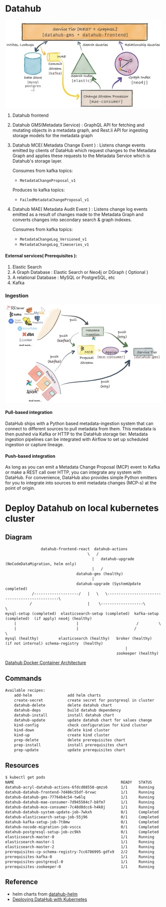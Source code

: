 # Datahub
![](datahub.png)
1. Datahub frontend

2. Datahub GMS(Metadata Service) : GraphQL API for fetching and mutating objects in a metadata graph, and Rest.li API for ingesting storage models for the metadata graph

3. Datahub MCE( Metadata Change Event ) : Listens change events emitted by clients of DataHub which request changes to the Metadata Graph and applies these requests to the Metadata Service which is Datahub's storage layer.

    Consumes from kafka topics:
    - `MetadataChangeProposal_v1`

    Produces to kafka topics:
    - `FailedMetadataChangeProposal_v1`

4. Datahub MAE( Metadata Audit Event ) : Listens change log events emitted as a result of changes made to the Metadata Graph and converts changes into secondary search & graph indexes.  

    Consumes from kafka topics:
    - `MetadataChangeLog_Versioned_v1`
    - `MetadataChangeLog_Timeseries_v1`


#### External services( Prerequisites ):
1. Elastic Search
2. A Graph Database : Elastic Search or Neo4j or DGraph ( Optional )
3. A relational Database : MySQL or PostgreSQL, etc
4. Kafka

### Ingestion
![](ingestion.png)

#### Pull-based integration

DataHub ships with a Python based metadata-ingestion system that can connect to different sources to pull metadata from them. This metadata is then pushed via Kafka or HTTP to the DataHub storage tier. Metadata ingestion pipelines can be integrated with Airflow to set up scheduled ingestion or capture lineage.

#### Push-based integration
As long as you can emit a Metadata Change Proposal (MCP) event to Kafka or make a REST call over HTTP, you can integrate any system with DataHub. For convenience, DataHub also provides simple Python emitters for you to integrate into sources to emit metadata changes (MCP-s) at the point of origin.

# Deploy Datahub on local kubernetes cluster

## Diagram
```
                datahub-frontend-react  datahub-actions
                                     \   /
                                       |   datahub-upgrade (NoCodeDataMigration, helm only)
                                       |   /
                                datahub-gms (healthy)
                                       |
                                datahub-upgrade (SystemUpdate completed)
            /--------------------/   |   \   \------------------------------------------------\
           /                         |    \-------------------\                                \
mysql-setup (completed)  elasticsearch-setup (completed)  kafka-setup (completed)  (if apply) neo4j (healthy)
    |                           |                          /         \
    |                           |                         /           \
mysql (healthy)         elasticsearch (healthy)   broker (healthy)  (if not internal) schema-registry  (healthy)
                                                      |
                                                  zookeeper (healthy)
``````
[Datahub Docker Container Architecture](https://datahubproject.io/docs/architecture/docker-containers)

## Commands
```
Available recipes:
    add-helm                add helm charts
    create-secret           create secret for postgresql in cluster
    datahub-delete          delete datahub chart
    datahub-deps            build datahub dependency
    datahub-install         install datahub chart
    datahub-update          update datahub chart for values change
    kind-config             check configuration for kind cluster
    kind-down               delete kind cluster
    kind-up                 create kind cluster
    prep-delete             delete prerequisites chart
    prep-install            install prerequisites chart
    prep-update             update prerequisites chart
```

## Resources
```
$ kubectl get pods
NAME                                                READY   STATUS
datahub-acryl-datahub-actions-6fdcd88558-qmzs6      1/1     Running
datahub-datahub-frontend-7d486c55df-6rvwc           1/1     Running
datahub-datahub-gms-77764b4c54-tw6lq                1/1     Running
datahub-datahub-mae-consumer-7d945584c7-b8fm7       1/1     Running
datahub-datahub-mce-consumer-7c48d8dcc6-h4k8j       1/1     Running
datahub-datahub-system-update-job-7wkxh             0/1     Completed
datahub-elasticsearch-setup-job-55j96               0/1     Completed
datahub-kafka-setup-job-7t8mw                       0/1     Completed
datahub-nocode-migration-job-vsccx                  0/1     Completed
datahub-postgresql-setup-job-zc9kh                  0/1     Completed
elasticsearch-master-0                              1/1     Running
elasticsearch-master-1                              1/1     Running
elasticsearch-master-2                              1/1     Running
prerequisites-cp-schema-registry-7cc6786995-gdfx9   2/2     Running
prerequisites-kafka-0                               1/1     Running
prerequisites-postgresql-0                          1/1     Running
prerequisites-zookeeper-0                           1/1     Running
```

## Reference
- helm charts from [datahub-helm](https://github.com/acryldata/datahub-helm)
- [Deploying DataHub with Kubernetes](https://datahubproject.io/docs/deploy/kubernetes/)
